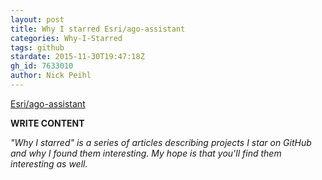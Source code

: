 ```yaml
---
layout: post
title: Why I starred Esri/ago-assistant
categories: Why-I-Starred
tags: github
stardate: 2015-11-30T19:47:18Z
gh_id: 7633010
author: Nick Peihl
---
```


[Esri/ago-assistant](star.repo.html_url)

**WRITE CONTENT**

*"Why I starred" is a series of articles describing projects I star on GitHub and why I found them interesting. My hope is that you'll find them interesting as well.*

